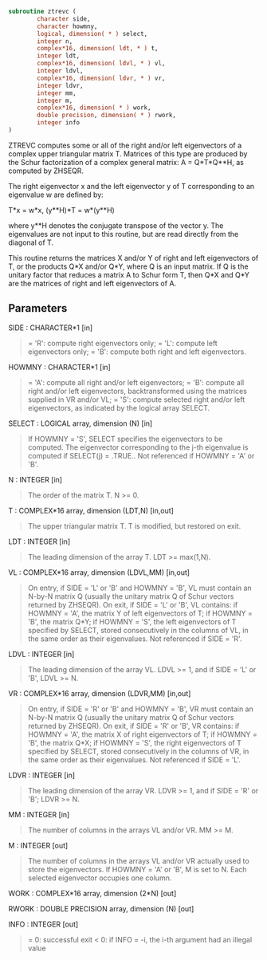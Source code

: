 ```fortran
subroutine ztrevc (
        character side,
        character howmny,
        logical, dimension( * ) select,
        integer n,
        complex*16, dimension( ldt, * ) t,
        integer ldt,
        complex*16, dimension( ldvl, * ) vl,
        integer ldvl,
        complex*16, dimension( ldvr, * ) vr,
        integer ldvr,
        integer mm,
        integer m,
        complex*16, dimension( * ) work,
        double precision, dimension( * ) rwork,
        integer info
)
```

ZTREVC computes some or all of the right and/or left eigenvectors of
a complex upper triangular matrix T.
Matrices of this type are produced by the Schur factorization of
a complex general matrix:  A = Q\*T\*Q\*\*H, as computed by ZHSEQR.

The right eigenvector x and the left eigenvector y of T corresponding
to an eigenvalue w are defined by:

T\*x = w\*x,     (y\*\*H)\*T = w\*(y\*\*H)

where y\*\*H denotes the conjugate transpose of the vector y.
The eigenvalues are not input to this routine, but are read directly
from the diagonal of T.

This routine returns the matrices X and/or Y of right and left
eigenvectors of T, or the products Q\*X and/or Q\*Y, where Q is an
input matrix.  If Q is the unitary factor that reduces a matrix A to
Schur form T, then Q\*X and Q\*Y are the matrices of right and left
eigenvectors of A.

## Parameters
SIDE : CHARACTER\*1 [in]
> = 'R':  compute right eigenvectors only;
> = 'L':  compute left eigenvectors only;
> = 'B':  compute both right and left eigenvectors.

HOWMNY : CHARACTER\*1 [in]
> = 'A':  compute all right and/or left eigenvectors;
> = 'B':  compute all right and/or left eigenvectors,
> backtransformed using the matrices supplied in
> VR and/or VL;
> = 'S':  compute selected right and/or left eigenvectors,
> as indicated by the logical array SELECT.

SELECT : LOGICAL array, dimension (N) [in]
> If HOWMNY = 'S', SELECT specifies the eigenvectors to be
> computed.
> The eigenvector corresponding to the j-th eigenvalue is
> computed if SELECT(j) = .TRUE..
> Not referenced if HOWMNY = 'A' or 'B'.

N : INTEGER [in]
> The order of the matrix T. N >= 0.

T : COMPLEX\*16 array, dimension (LDT,N) [in,out]
> The upper triangular matrix T.  T is modified, but restored
> on exit.

LDT : INTEGER [in]
> The leading dimension of the array T. LDT >= max(1,N).

VL : COMPLEX\*16 array, dimension (LDVL,MM) [in,out]
> On entry, if SIDE = 'L' or 'B' and HOWMNY = 'B', VL must
> contain an N-by-N matrix Q (usually the unitary matrix Q of
> Schur vectors returned by ZHSEQR).
> On exit, if SIDE = 'L' or 'B', VL contains:
> if HOWMNY = 'A', the matrix Y of left eigenvectors of T;
> if HOWMNY = 'B', the matrix Q\*Y;
> if HOWMNY = 'S', the left eigenvectors of T specified by
> SELECT, stored consecutively in the columns
> of VL, in the same order as their
> eigenvalues.
> Not referenced if SIDE = 'R'.

LDVL : INTEGER [in]
> The leading dimension of the array VL.  LDVL >= 1, and if
> SIDE = 'L' or 'B', LDVL >= N.

VR : COMPLEX\*16 array, dimension (LDVR,MM) [in,out]
> On entry, if SIDE = 'R' or 'B' and HOWMNY = 'B', VR must
> contain an N-by-N matrix Q (usually the unitary matrix Q of
> Schur vectors returned by ZHSEQR).
> On exit, if SIDE = 'R' or 'B', VR contains:
> if HOWMNY = 'A', the matrix X of right eigenvectors of T;
> if HOWMNY = 'B', the matrix Q\*X;
> if HOWMNY = 'S', the right eigenvectors of T specified by
> SELECT, stored consecutively in the columns
> of VR, in the same order as their
> eigenvalues.
> Not referenced if SIDE = 'L'.

LDVR : INTEGER [in]
> The leading dimension of the array VR.  LDVR >= 1, and if
> SIDE = 'R' or 'B'; LDVR >= N.

MM : INTEGER [in]
> The number of columns in the arrays VL and/or VR. MM >= M.

M : INTEGER [out]
> The number of columns in the arrays VL and/or VR actually
> used to store the eigenvectors.  If HOWMNY = 'A' or 'B', M
> is set to N.  Each selected eigenvector occupies one
> column.

WORK : COMPLEX\*16 array, dimension (2\*N) [out]

RWORK : DOUBLE PRECISION array, dimension (N) [out]

INFO : INTEGER [out]
> = 0:  successful exit
> < 0:  if INFO = -i, the i-th argument had an illegal value
